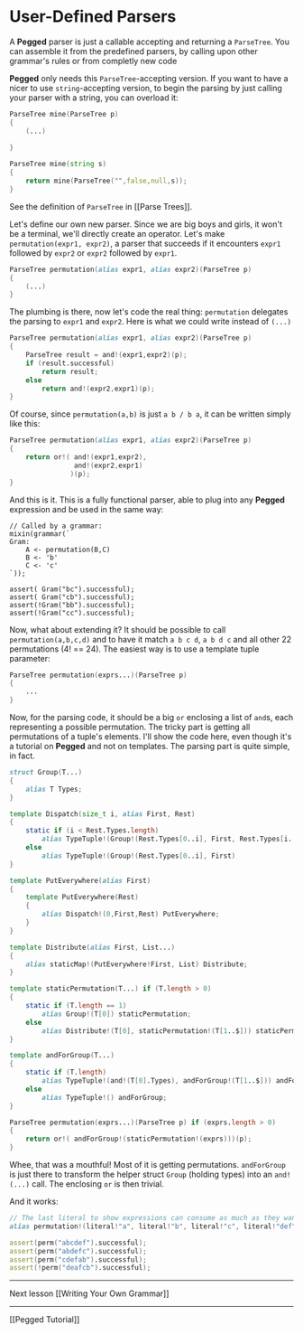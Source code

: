 User-Defined Parsers
====================

A **Pegged** parser is just a callable accepting and returning a `ParseTree`. You can assemble it from the predefined parsers, by calling upon other grammar's rules or from completly new code

**Pegged** only needs this `ParseTree`-accepting version. If you want to have a nicer to use `string`-accepting version, to begin the parsing by just calling your parser with a string, you can overload it:

```d
ParseTree mine(ParseTree p)
{
    (...)
	
}

ParseTree mine(string s)
{
    return mine(ParseTree("",false,null,s));
}
```

See the definition of `ParseTree` in [[Parse Trees]].

Let's define our own new parser. Since we are big boys and girls, it won't be a terminal, we'll directly create an operator. Let's make `permutation(expr1, expr2)`, a parser that succeeds if it encounters `expr1` followed by `expr2` or `expr2` followed by `expr1`.

```d
ParseTree permutation(alias expr1, alias expr2)(ParseTree p)
{
	(...)
}
```

The plumbing is there, now let's code the real thing: `permutation` delegates the parsing to `expr1` and `expr2`. Here is what we could write instead of `(...)`

```d
ParseTree permutation(alias expr1, alias expr2)(ParseTree p)
{
	ParseTree result = and!(expr1,expr2)(p);
	if (result.successful)
		return result;
	else
		return and!(expr2,expr1)(p);
}
```

Of course, since `permutation(a,b)` is just `a b / b a`, it can be written simply like this:

```d
ParseTree permutation(alias expr1, alias expr2)(ParseTree p)
{
	return or!( and!(expr1,expr2),
	            and!(expr2,expr1)
			   )(p);
}
```

And this is it. This is a fully functional parser, able to plug into any **Pegged** expression and be used in the same way:

```
// Called by a grammar:
mixin(grammar(`
Gram:
	A <- permutation(B,C)
	B <- 'b'
	C <- 'c'
`));

assert( Gram("bc").successful);
assert( Gram("cb").successful);
assert(!Gram("bb").successful);
assert(!Gram("cc").successful);
```

Now, what about extending it? It should be possible to call `permutation(a,b,c,d)` and to have it match `a b c d`, `a b d c` and all other 22 permutations (4! == 24). The easiest way is to use a template tuple parameter:

```d
ParseTree permutation(exprs...)(ParseTree p)
{
    ...
}
```

Now, for the parsing code, it should be a big `or` enclosing a list of `and`s, each representing a possible permutation. The tricky part is getting all permutations of a tuple's elements. I'll show the code here, even though it's a tutorial on **Pegged** and not on templates. The parsing part is quite simple, in fact.

```d
struct Group(T...)
{
    alias T Types;
}

template Dispatch(size_t i, alias First, Rest)
{
    static if (i < Rest.Types.length)
        alias TypeTuple!(Group!(Rest.Types[0..i], First, Rest.Types[i..$]), Dispatch!(i+1, First, Rest)) Dispatch; 
    else
        alias TypeTuple!(Group!(Rest.Types[0..i], First)                                               ) Dispatch; 
}

template PutEverywhere(alias First)
{
    template PutEverywhere(Rest)
    {
        alias Dispatch!(0,First,Rest) PutEverywhere;
    }
}

template Distribute(alias First, List...)
{
    alias staticMap!(PutEverywhere!First, List) Distribute;
}

template staticPermutation(T...) if (T.length > 0)
{
    static if (T.length == 1)
        alias Group!(T[0]) staticPermutation;
    else
        alias Distribute!(T[0], staticPermutation!(T[1..$])) staticPermutation;
}

template andForGroup(T...)
{
    static if (T.length)
        alias TypeTuple!(and!(T[0].Types), andForGroup!(T[1..$])) andForGroup;
    else
        alias TypeTuple!() andForGroup;
}

ParseTree permutation(exprs...)(ParseTree p) if (exprs.length > 0)
{
    return or!( andForGroup!(staticPermutation!(exprs)))(p);
}
```

Whee, that was a mouthful! Most of it is getting permutations. `andForGroup` is just there to transform the helper struct `Group` (holding types) into an `and!(...)` call. The enclosing `or` is then trivial.

And it works:

```d
// The last literal to show expressions can consume as much as they want.
alias permutation!(literal!"a", literal!"b", literal!"c", literal!"def");

assert(perm("abcdef").successful);
assert(perm("abdefc").successful);
assert(perm("cdefab").successful);
assert(!perm("deafcb").successful);
```

* * * *

Next lesson [[Writing Your Own Grammar]]

* * * *

[[Pegged Tutorial]]
